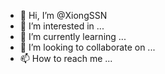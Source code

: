 - 👋 Hi, I’m @XiongSSN
- 👀 I’m interested in ...
- 🌱 I’m currently learning ...
- 💞️ I’m looking to collaborate on ...
- 📫 How to reach me ...

<!---
XiongSSN/XiongSSN is a ✨ special ✨ repository because its `README.md` (this file) appears on your GitHub profile.
You can click the Preview link to take a look at your changes.
--->
